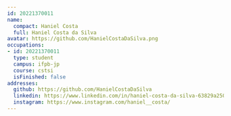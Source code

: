 ```yaml
---
id: 20221370011
name:
  compact: Haniel Costa
  full: Haniel Costa da Silva
avatar: https://github.com/HanielCostaDaSilva.png
occupations:
- id: 20221370011
  type: student
  campus: ifpb-jp
  course: cstsi
  isFinished: false
addresses:
  github: https://github.com/HanielCostaDaSilva
  linkedin: https://www.linkedin.com/in/haniel-costa-da-silva-63829a250/
  instagram: https://www.instagram.com/haniel__costa/
---
```

